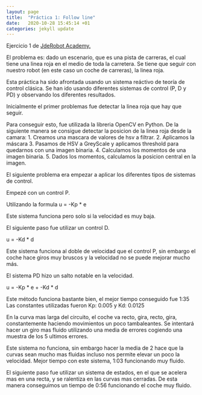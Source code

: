 ```yaml
---
layout: page
title:  "Práctica 1: Follow line"
date:   2020-10-28 15:45:14 +01
categories: jekyll update
---
```


Ejercicio 1 de [JdeRobot Academy.](http://jderobot.github.io/RoboticsAcademy/)

El problema es: dado un escenario, que es una pista de carreras, el cual tiene una linea roja en el medio de toda la carretera. Se tiene que seguir con nuestro robot (en este caso un coche de carreras), la linea roja.

Esta práctica ha sido afrontada usando un sistema reáctivo de teoría de control clásica. Se han ido usando diferentes sistemas de control (P, D y PD) y observando los diferentes resultados.

Inicialmente el primer problemas fue detectar la linea roja que hay que seguir.

Para conseguir esto, fue utilizada la libreria OpenCV en Python. De la siguiente manera se consigue detectar la posicion de la linea roja desde la camara:
	1. Creamos una mascara de valores de hsv a filtrar.
	2. Aplicamos la máscara
	3. Pasamos de HSV a GreyScale y aplicamos threshold para quedarnos con una imagen binaria.
	4. Calculamos los momentos de una imagen binaria.
	5. Dados los momentos, calculamos la posicion central en la imagen.

El siguiente problema era empezar a aplicar los diferentes tipos de sistemas de control.

Empezé con un control P.

Utilizando la formula 
u = -Kp * e

Este sistema funciona pero solo si la velocidad es muy baja.

El siguiente paso fue utilizar un control D.

u = -Kd * d

Este sistema funciona al doble de velocidad que el control P, sin embargo el coche hace giros muy bruscos y la velocidad no se puede mejorar mucho más.

El sistema PD hizo un salto notable en la velocidad.

u = -Kp * e + -Kd * d

Este método funciona bastante bien, el mejor tiempo conseguido fue 1:35
Las constantes utilizadas fueron Kp: 0.005 y Kd: 0.0125

En la curva mas larga del circuito, el coche va recto, gira, recto, gira, constantemente haciendo movimientos un poco tambaleantes. Se intentará hacer un giro mas fluido utilizando una media de errores cogiendo una muestra de los 5 ultimos errores.

Este sistema no funciona, sin embargo hacer la media de 2 hace que la curvas sean mucho mas fluidas incluso nos permite elevar un poco la velocidad. 
Mejor tiempo con este sistema, 1:03 funcionando muy fluido.

El siguiente paso fue utilizar un sistema de estados, en el que se acelera mas en una recta, y se ralentiza en las curvas mas cerradas.
De esta manera conseguimos un tiempo de 0:56 funcionando el coche muy fluido.

[jekyll-docs]: https://jekyllrb.com/docs/home
[jekyll-gh]:   https://github.com/jekyll/jekyll
[jekyll-talk]: https://talk.jekyllrb.com/
